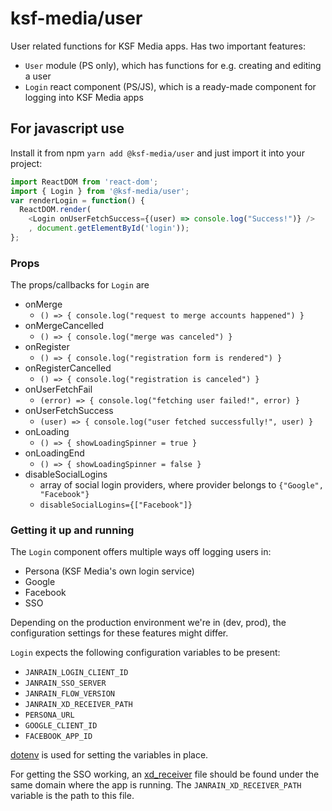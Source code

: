 # ksf-media/user
 
User related functions for KSF Media apps.
Has two important features:
- `User` module (PS only), which has functions for e.g. creating and editing a user
- `Login` react component (PS/JS), which is a ready-made component for logging into KSF Media apps

## For javascript use

Install it from npm `yarn add @ksf-media/user` and just import it into your project: 
```javascript
import ReactDOM from 'react-dom';
import { Login } from '@ksf-media/user';
var renderLogin = function() {
  ReactDOM.render(
    <Login onUserFetchSuccess={(user) => console.log("Success!")} />
    , document.getElementById('login'));
};
```

### Props
The props/callbacks for `Login` are
- onMerge
    - `() => { console.log("request to merge accounts happened") }`
- onMergeCancelled
    - `() => { console.log("merge was canceled") }`
- onRegister
    - `() => { console.log("registration form is rendered") }`
- onRegisterCancelled
    - `() => { console.log("registration is canceled") }`
- onUserFetchFail
    - `(error) => { console.log("fetching user failed!", error) }`
- onUserFetchSuccess
    - `(user) => { console.log("user fetched successfully!", user) }`
- onLoading
    - `() => { showLoadingSpinner = true }`
- onLoadingEnd
    - `() => { showLoadingSpinner = false }`
- disableSocialLogins
    - array of social login providers, where provider belongs to `{"Google", "Facebook"}`
    - `disableSocialLogins={["Facebook"]}`

### Getting it up and running
The `Login` component offers multiple ways off logging users in:
- Persona (KSF Media's own login service)
- Google
- Facebook
- SSO

Depending on the production environment we're in (dev, prod), the configuration settings for these features might differ.

`Login` expects the following configuration variables to be present:
- `JANRAIN_LOGIN_CLIENT_ID`
- `JANRAIN_SSO_SERVER`
- `JANRAIN_FLOW_VERSION`
- `JANRAIN_XD_RECEIVER_PATH`
- `PERSONA_URL`
- `GOOGLE_CLIENT_ID`
- `FACEBOOK_APP_ID`

[dotenv](https://github.com/motdotla/dotenv) is used for setting the variables in place.

For getting the SSO working, an [xd_receiver](https://github.com/KSF-Media/affresco/blob/master/apps/mitt-konto/xd_receiver.html) file should be found under the same domain where the app is running.
The `JANRAIN_XD_RECEIVER_PATH` variable is the path to this file.

